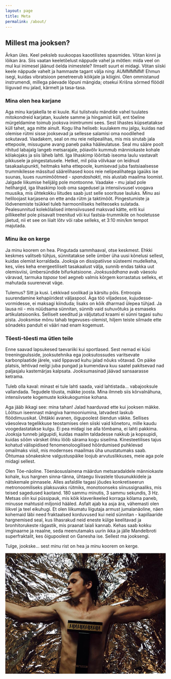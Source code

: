 ```yaml
---
layout: page
title: Meta
permalink: /about/
---
```

## Millest ma jooksen?

Ärkan üles. Keel peksleb suukoopas kaootilistes spasmides. Võtan kinni ja lõikan ära. Siis vaatan keeletõelust näppude vahel ja mõtlen: mida veel on mul kui inimesel jäänud öelda inimestele? Ilmselt suurt ei midagi. Võtan siiski keele näppude vahelt ja hammaste tagant välja ning: AUMMMMM! Ehmun isegi, kuidas vibratsioon penetreerub kõikjale ja kõigini. Olen ommistanud instrumendi, millega päevade lõpuni mängida; otsekui Krišna sõrmed flöödil liiguvad mu jalad, kärmelt ja tasa-tasa.

### Mina olen hea karjane

Aga minu karjakella te ei kuule. Kui tulistvalu mändide vahel tuulates mitokondreid  karjatan, kuulete samme ja hingamist küll, ent tõeline mürgeldamine toimub jooksva inimtrummi sees. Sest lihastes küpsetatakse küll tahet, aga mitte ainult. Kogu liha heliseb: kuulakem mu jalgu, kuidas nad olemise rütmi sisse jooksevad ja sellesse salamisi oma noodilehed sokutavad. 
Vaadakem, seal on mu reie nelipealihas, mis mis sirutab jala ettepoole, missugune avang paneb paika hääleulatuse. Seal mu sääre poolt rihitud labajalg langeb metsarajale, pöiavõlv kummub männiokaste kohale kõlakojaks ja siis läheb lahti. Iga lihaskimp lõõritab iseoma laulu vastavalt pikkusele ja pingestatusele. Hetkel, mil pöia võlvkaar on leidnud tasakaalupunkti, heitmaks keha ettepoole, kumisevad juba fastsiaalsesse trummikilesse mässitud säärelihased koos reie nelipealihatega igaüks ise suunas, luues ruumimõõtmed - *spandashakti*, mis alustab maailma loomist. 
Jalgade liikumise helijälg pole montoonne. Vaadake - mu jalad pole helihargid, iga lihaskimp loob oma sagedusel ja intensiivsusel voogava muusika, mis ühtekokku liitudes saab just selle soorituse lauluks. Minu asi heliloojast karjasena on ette anda rütm ja taktimõõt. Pingestumiste ja lõdvenemiste tsükkel tuleb harmooniliseks heliteoseks sulatada. Pealesunnitud kolekõlalised intensiivsused maksvad kätte, eriti kui pillikeeltel pole piisavalt treenitud või kui fastsia-trummikile on hooletusse jäetud, nii et see on liialt lõtv või rabe selleks, et 3:10 min/km tempot majutada. 


### Minu ike on kerge 
Ja minu koorem on hea. Pingutada sammhaaval, otse keskmest. Ehkki keskmes valitseb tühjus, sünnitatakse selle ümber üha uusi kõnelusi sellest, kuidas olemist korraldada. Jooksja on dissipatiivse süsteemi mudelkeha, kes, viies keha energeetiliselt tasakaalust välja, sunnib endas takka uut olemisviisi, ümbersündide bifurkatsioone. *Jooksusādhana*  avab väesolu väravad, tarmuka *tapase* toel aegneb valmis kõrgem korrastatus selleks, et mahutada suurenevat väge.

Tulemus? Sitt ja kusi. Lekkivad soolikad ja kärsitu põis. Entroopia suurendamine kehapiiridest väljaspool. 
Aga töö viljadesse, kujudesse-vormidesse, ei maksagi kiinduda; lisaks on kõik dharmad ülepea tühjad. Ja lausa nii - mis nüüdsama sünnitan, sünnib vaid suhuvõtuks ja esmaseks artikulatsiooniks. Selliselt seeditud ja väljutatud kraami ei sünni tagasi suhu pista. Jooksmise mõnu tahab tegevuses-olemist, hiljem teiste silmade ette sõnadeks pandult ei vääri nad enam kogemust.

### Tõesti-tõesti ma ütlen teile
Enne saavad lapsukesed taevariiki kui sportlased. Sest nemad ei küsi treeningpulsside, jooksutehnika ega jooksutossudes varitsevate karbonplaatide järele, vaid lippavad kuhu jalad nõuks võtavad. On  päike platsis, lehtivad neilgi juba pungad ja kumendava kuu saatel pakitsevad nad paljasjalu kastemärjas kalpsata. Jooksumasinad jäävad sansaarasse ketrama. 

Tuleb olla kaval: minast ei tule lahti saada, vaid lahtistada... vabajooksule vallandada. Tegudele tõusta, mäkke joosta. Mina ilmneb siis kõrvalnähuna, intensiivsete kogemuste kokkukogumise kohana. 

Aga jääb ikkagi see: mina tahan! Jalad haarduvad ette kui jooksen mäkke. Lõõtsun iseennast mängiva harmooniumina, latvadest laskub flöödimuusikat. Ühtäkki avanen, õigupoolest õiendun väkke. Sellises väesoleva tegelikkuse teostamises olen siiski vaid kõnetoru, mille kaudu voogedastatakse kulgu. Ei pea midagi ise alla tõmbama, ei lahti pakkima. Jooksja tunneb jalgupidi, kuidas maailm taldadesse nakkub ja kopsupidi, kuidas sõõm värsket õhku lööb särama kogu siseilma. Kinesteetilises tajus kohatud välispidised fenomenoloogilised hõõrdumised puhklevad omailmaks viisil, mis modernses maailmas üha unustatumaks saab. Õhtumaa sõnakeskne valgustuspäike loojub arvutuslikkuses, meie aga pole midagi sellest.

Olen Tõe-näoline. Tõenäosuslainena määrdun metsaradaldele männiokaste kohale, kus hargnen sinna-tänna, ühtaegu liivastele tõusunukkidele ja nätskemale pinnasele. Alles asfaldile tagasi jõudes konkretiseerun metronoomiliseks plaksuvaks rütmiks, monotoonseks siinussignaaliks, mis teised sagedused kaotand. 180 sammu minutis, 3 sammu sekundis, 3 Hz. Metsas olin kui püssipauk, mis kõik klaverikeeled korraga kõlama paneb, minusse mahtusid miljonid hääled. Asfalt ajab ka asja ära, vähemasti olen liikvel ja teel eikuhugi.
Et olen liikumatu liigutaja armust jumalanäoline, näen kohemaid läbi need fraktaalsed korduvused kui neid sünnitan - kapillaaride hargnemised seal, kus lihasrakud neid eneste külge keelitavad ja bronhitorukeste rägastik, mis praanat laiali kannab. Kehas saab kokku imginaarne ja reaalne, seda meenutamaks uurin ikka ja jälle Mandelbroti superfraktalit, kes õigupoolest on Ganesha ise. Sellest ma jooksengi. 

Tulge, jookske... sest minu rist on hea ja minu koorem on kerge. 

<img src="/assets/images/raivo.jpg" alt="">
